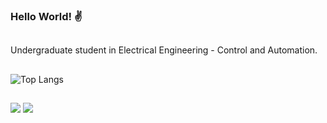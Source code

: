 ### Hello World! ✌️

##
Undergraduate student in Electrical Engineering - Control and Automation.

##

![Top Langs](https://github-readme-stats-sigma-five.vercel.app/api/top-langs/?username=brunomelao&layout=compact&theme=shadow_green)

##

<div> 
 
  <a href="https://instagram.com/melao.bruno" target="_blank"><img src="https://img.shields.io/badge/-Instagram-%23E4405F?style=for-the-badge&logo=instagram&logoColor=white" target="_blank"></a>
  <a href="https://www.linkedin.com/in/brunomelao/" target="_blank"><img src="https://img.shields.io/badge/-LinkedIn-%230077B5?style=for-the-badge&logo=linkedin&logoColor=white" target="_blank"></a>
  

</div>
<!--
**brunomelao/brunomelao** is a ✨ _special_ ✨ repository because its `README.md` (this file) appears on your GitHub profile.

Here are some ideas to get you started:

- 🔭 I’m currently working on ...
- 🌱 I’m currently learning ...
- 👯 I’m looking to collaborate on ...
- 🤔 I’m looking for help with ...
- 💬 Ask me about ...
- 📫 How to reach me: ...
- 😄 Pronouns: ...
- ⚡ Fun fact: ...
-->
